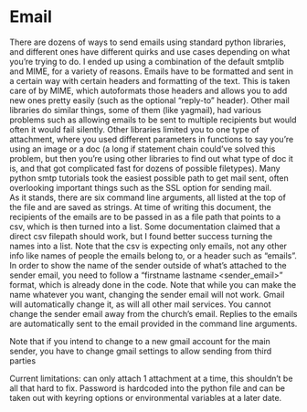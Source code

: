 <h1 class="code-line" data-line-start=0 data-line-end=1 ><a id="Email_0"></a>Email</h1>
<p class="has-line-data" data-line-start="2" data-line-end="4">There are dozens of ways to send emails using standard python libraries, and different ones have different quirks and use cases depending on what you’re trying to do. I ended up using a combination of the default smtplib and MIME, for a variety of reasons. Emails have to be formatted and sent in a certain way with certain headers and formatting of the text. This is taken care of by MIME, which autoformats those headers and allows you to add new ones pretty easily (such as the optional “reply-to” header). Other mail libraries do similar things, some of them (like yagmail), had various problems such as allowing emails to be sent to multiple recipients but would often it would fail silently. Other libraries limited you to one type of attachment, where you used different parameters in functions to say you’re using an image or a doc (a long if statement chain could’ve solved this problem, but then you’re using other libraries to find out what type of doc it is, and that got complicated fast for dozens of possible filetypes). Many python smtp tutorials took the easiest possible path to get mail sent, often overlooking important things such as the SSL option for sending mail.<br>
As it stands, there are six command line arguments, all listed at the top of the file and are saved as strings. At time of writing this document, the recipients of the emails are to be passed in as a file path that points to a csv, which is then turned into a list. Some documentation claimed that a direct csv filepath should work, but I found better success turning the names into a list. Note that the csv is expecting only emails, not any other info like names of people the emails belong to, or a header such as “emails”.  In order to show the name of the sender outside of what’s attached to the sender email, you need to follow a “firstname lastname &lt;sender_email&gt;” format, which is already done in the code. Note that while you can make the name whatever you want, changing the sender email will not work. Gmail will automatically change it, as will all other mail services. You cannot change the sender email away from the church’s email. Replies to the emails are automatically sent to the email provided in the command line arguments.</p>
<p class="has-line-data" data-line-start="5" data-line-end="6">Note that if you intend to change to a new gmail account for the main sender, you have to change gmail settings to allow sending from third parties</p>
<p class="has-line-data" data-line-start="7" data-line-end="8">Current limitations: can only attach 1 attachment at a time, this shouldn’t be all that hard to fix. Password is hardcoded into the python file and can be taken out with keyring options or environmental variables at a later date.</p>
